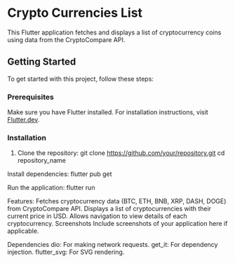 # Crypto Currencies List
This Flutter application fetches and displays a list of cryptocurrency coins using data from the CryptoCompare API.

## Getting Started
To get started with this project, follow these steps:

### Prerequisites
Make sure you have Flutter installed. For installation instructions, visit [Flutter.dev](https://flutter.dev/docs/get-started/install).

### Installation
1. Clone the repository:
   git clone https://github.com/your/repository.git
   cd repository_name

Install dependencies:
flutter pub get

Run the application:
flutter run

Features:
Fetches cryptocurrency data (BTC, ETH, BNB, XRP, DASH, DOGE) from CryptoCompare API.
Displays a list of cryptocurrencies with their current price in USD.
Allows navigation to view details of each cryptocurrency.
Screenshots
Include screenshots of your application here if applicable.

Dependencies
dio: For making network requests.
get_it: For dependency injection.
flutter_svg: For SVG rendering.
